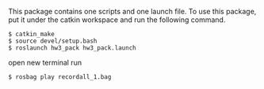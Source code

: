 This package contains one scripts and one launch file. To use this package, put it under the catkin workspace and run the following command.
```
$ catkin_make
$ source devel/setup.bash
$ roslaunch hw3_pack hw3_pack.launch
```
open new terminal run
```
$ rosbag play recordall_1.bag
```

